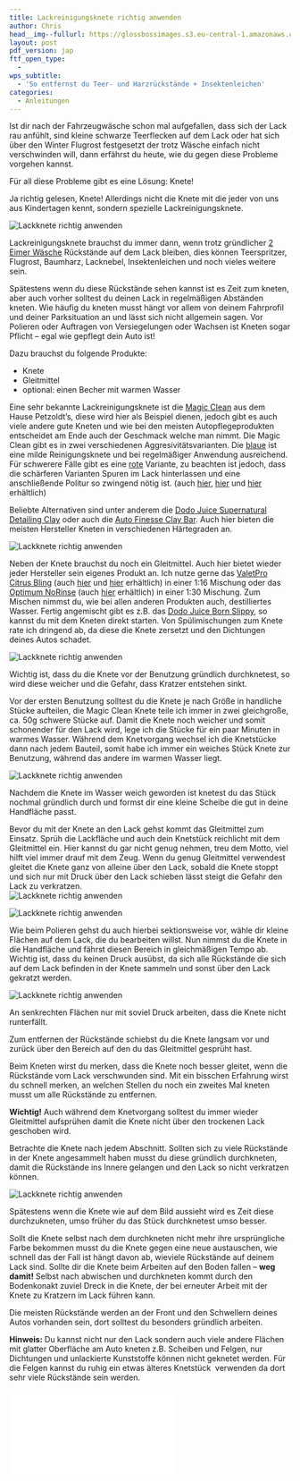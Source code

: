 ```yaml
---
title: Lackreinigungsknete richtig anwenden
author: Chris
head__img--fullurl: https://glossbossimages.s3.eu-central-1.amazonaws.com/headerimg/knete.jpg
layout: post
pdf_version: jap
ftf_open_type:
  - 
wps_subtitle:
  - 'So entfernst du Teer- und Harzrückstände + Insektenleichen'
categories:
  - Anleitungen
---
```

Ist dir nach der Fahrzeugwäsche schon mal aufgefallen, dass sich der Lack rau anfühlt, sind kleine schwarze Teerflecken auf dem Lack oder hat sich über den Winter Flugrost festgesetzt der trotz Wäsche einfach nicht verschwinden will, dann erfährst du heute, wie du gegen diese Probleme vorgehen kannst.

Für all diese Probleme gibt es eine Lösung: Knete!

Ja richtig gelesen, Knete! Allerdings nicht die Knete mit die jeder von uns aus Kindertagen kennt, sondern spezielle Lackreinigungsknete.

![Lackknete richtig anwenden](https://glossbossimages.s3.eu-central-1.amazonaws.com/criz/kneten/knete1.jpg)

Lackreinigungsknete brauchst du immer dann, wenn trotz gründlicher [2 Eimer Wäsche][1] Rückstände auf dem Lack bleiben, dies können Teerspritzer, Flugrost, Baumharz, Lacknebel, Insektenleichen und noch vieles weitere sein.

Spätestens wenn du diese Rückstände sehen kannst ist es Zeit zum kneten, aber auch vorher solltest du deinen Lack in regelmäßigen Abständen kneten. Wie häufig du kneten musst hängt vor allem von deinem Fahrprofil und deiner Parksituation an und lässt sich nicht allgemein sagen. Vor Polieren oder Auftragen von Versiegelungen oder Wachsen ist Kneten sogar Pflicht &#8211; egal wie gepflegt dein Auto ist!

Dazu brauchst du folgende Produkte:

*   Knete
*   Gleitmittel
*   optional: einen Becher mit warmen Wasser

Eine sehr bekannte Lackreinigungsknete ist die [Magic Clean][2] aus dem Hause Petzoldt&#8217;s, diese wird hier als Beispiel dienen, jedoch gibt es auch viele andere gute Kneten und wie bei den meisten Autopflegeprodukten entscheidet am Ende auch der Geschmack welche man nimmt. Die Magic Clean gibt es in zwei verschiedenen Aggresivitätsvarianten. Die [blaue][2] ist eine milde Reinigungsknete und bei regelmäßiger Anwendung ausreichend. Für schwerere Fälle gibt es eine [rote][3] Variante, zu beachten ist jedoch, dass die schärferen Varianten Spuren im Lack hinterlassen und eine anschließende Politur so zwingend nötig ist. (auch [hier][4], [hier][5] und [hier][6] erhältlich)

Beliebte Alternativen sind unter anderem die [Dodo Juice Supernatural Detailing Clay][7] oder auch die [Auto Finesse Clay Bar][8]. Auch hier bieten die meisten Hersteller Kneten in verschiedenen Härtegraden an.

![Lackknete richtig anwenden](https://glossbossimages.s3.eu-central-1.amazonaws.com/criz/kneten/knete2.jpg)

Neben der Knete brauchst du noch ein Gleitmittel. Auch hier bietet wieder jeder Hersteller sein eigenes Produkt an. Ich nutze gerne das [ValetPro Citrus Bling][9] (auch [hier][10] und [hier][11] erhältlich) in einer 1:16 Mischung oder das [Optimum NoRinse][12] (auch [hier][13] erhältlich) in einer 1:30 Mischung. Zum Mischen nimmst du, wie bei allen anderen Produkten auch, destilliertes Wasser. Fertig angemischt gibt es z.B. das [Dodo Juice Born Slippy][14], so kannst du mit dem Kneten direkt starten. Von Spülimischungen zum Knete rate ich dringend ab, da diese die Knete zersetzt und den Dichtungen deines Autos schadet.

![Lackknete richtig anwenden](https://glossbossimages.s3.eu-central-1.amazonaws.com/criz/kneten/knete3.jpg)

Wichtig ist, dass du die Knete vor der Benutzung gründlich durchknetest, so wird diese weicher und die Gefahr, dass Kratzer entstehen sinkt.

Vor der ersten Benutzung solltest du die Knete je nach Größe in handliche Stücke aufteilen, die Magic Clean Knete teile ich immer in zwei gleichgroße, ca. 50g schwere Stücke auf. Damit die Knete noch weicher und somit schonender für den Lack wird, lege ich die Stücke für ein paar Minuten in warmes Wasser. Während dem Knetvorgang wechsel ich die Knetstücke dann nach jedem Bauteil, somit habe ich immer ein weiches Stück Knete zur Benutzung, während das andere im warmen Wasser liegt.

![Lackknete richtig anwenden](https://glossbossimages.s3.eu-central-1.amazonaws.com/criz/kneten/knete4.jpg)

Nachdem die Knete im Wasser weich geworden ist knetest du das Stück nochmal gründlich durch und formst dir eine kleine Scheibe die gut in deine Handfläche passt.

Bevor du mit der Knete an den Lack gehst kommt das Gleitmittel zum Einsatz. Sprüh die Lackfläche und auch dein Knetstück reichlicht mit dem Gleitmittel ein. Hier kannst du gar nicht genug nehmen, treu dem Motto, viel hilft viel immer drauf mit dem Zeug. Wenn du genug Gleitmittel verwendest gleitet die Knete ganz von alleine über den Lack, sobald die Knete stoppt und sich nur mit Druck über den Lack schieben lässt steigt die Gefahr den Lack zu verkratzen.  
![Lackknete richtig anwenden](https://glossbossimages.s3.eu-central-1.amazonaws.com/criz/kneten/knete6.jpg)

![Lackknete richtig anwenden](https://glossbossimages.s3.eu-central-1.amazonaws.com/criz/kneten/knete7.jpg)

Wie beim Polieren gehst du auch hierbei sektionsweise vor, wähle dir kleine Flächen auf dem Lack, die du bearbeiten willst. Nun nimmst du die Knete in die Handfläche und fährst diesen Bereich in gleichmäßigen Tempo ab. Wichtig ist, dass du keinen Druck ausübst, da sich alle Rückstände die sich auf dem Lack befinden in der Knete sammeln und sonst über den Lack gekratzt werden.

![Lackknete richtig anwenden](https://glossbossimages.s3.eu-central-1.amazonaws.com/criz/kneten/knete8.jpg)

An senkrechten Flächen nur mit soviel Druck arbeiten, dass die Knete nicht runterfällt.

Zum entfernen der Rückstände schiebst du die Knete langsam vor und zurück über den Bereich auf den du das Gleitmittel gesprüht hast.

Beim Kneten wirst du merken, dass die Knete noch besser gleitet, wenn die Rückstände vom Lack verschwunden sind. Mit ein bisschen Erfahrung wirst du schnell merken, an welchen Stellen du noch ein zweites Mal kneten musst um alle Rückstände zu entfernen.

**Wichtig!** Auch während dem Knetvorgang solltest du immer wieder Gleitmittel aufsprühen damit die Knete nicht über den trockenen Lack geschoben wird.

Betrachte die Knete nach jedem Abschnitt. Sollten sich zu viele Rückstände in der Knete angesammelt haben musst du diese gründlich durchkneten, damit die Rückstände ins Innere gelangen und den Lack so nicht verkratzen können.

![Lackknete richtig anwenden](https://glossbossimages.s3.eu-central-1.amazonaws.com/criz/kneten/knete5.jpg)

Spätestens wenn die Knete wie auf dem Bild aussieht wird es Zeit diese durchzukneten, umso früher du das Stück durchknetest umso besser.

Sollt die Knete selbst nach dem durchkneten nicht mehr ihre ursprüngliche Farbe bekommen musst du die Knete gegen eine neue austauschen, wie schnell das der Fall ist hängt davon ab, wieviele Rückstände auf deinem Lack sind. Sollte dir die Knete beim Arbeiten auf den Boden fallen &#8211; **weg damit!** Selbst nach abwischen und durchkneten kommt durch den Bodenkonakt zuviel Dreck in die Knete, der bei erneuter Arbeit mit der Knete zu Kratzern im Lack führen kann.

Die meisten Rückstände werden an der Front und den Schwellern deines Autos vorhanden sein, dort solltest du besonders gründlich arbeiten.

**Hinweis:** Du kannst nicht nur den Lack sondern auch viele andere Flächen mit glatter Oberfläche am Auto kneten z.B. Scheiben und Felgen, nur Dichtungen und unlackierte Kunststoffe können nicht geknetet werden. Für die Felgen kannst du ruhig ein etwas älteres Knetstück  verwenden da dort sehr viele Rückstände sein werden.

<iframe class="content--video" src="//www.youtube.com/embed/fiqRO_b01Bw" frameborder="0" allowfullscreen></iframe>

 [1]: http://glossboss.de/allgemein/warum-die-fahrzeugwaesche-mit-der-2-eimer-methode-so-schonend-zum-lack-ist/ "2 Eimer Wäsche"
 [2]: http://www.petzoldts.de/shop/Petzoldts-MAGIC-Clean-Reinigungsknete,-100g,-Lackreinigung-p-1105.html
 [3]: http://www.petzoldts.de/shop/Petzoldts-MAGIC-Clean-Reinigungsknete,-Rot,-scharf-p-1913.html
 [4]: http://www.autopflege24.net/ap24shop/magic-clean-reinigungsknete-blau-100-gramm.html
 [5]: http://www.carparts-koeln.de/shop/reinigungsknete.4478/713413
 [6]: http://www.lupus-autopflege.de/Magic-Clean-Reinigungsknete-blau-100-gr
 [7]: http://www.lupus-autopflege.de/DODO-JUICE-Supernatural-MEDIUM-Detailling-Clay-240gr
 [8]: http://www.lupus-autopflege.de/Auto-Finesse-Clay-bar-fine-200gr
 [9]: http://www.lupus-autopflege.de/ValetPRO-Citrus-Bling-500ml
 [10]: http://www.autopflege24.net/ap24shop/valetpro-citrus-bling.html
 [11]: http://www.skylinecarcare.de/Lackpflege-Produkte/Schnellreiniger-Detailer-Clay-Lube/ValetPRO-Citrus-Bling-500ml.html
 [12]: http://www.autopflege24.net/ap24shop/optimum-no-rinse-wash-shine.html
 [13]: http://www.skylinecarcare.de/Lackpflege-Produkte/Schnellreiniger-Detailer-Clay-Lube/Optimum-No-Rinse-Wash-Shine-237ml.html
 [14]: http://www.carparts-koeln.de/shop/trockenwasche.4943/814789
